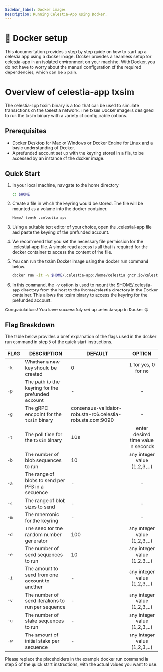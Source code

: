 ```yaml
---
Sidebar_label: Docker images
Description: Running Celestia-App using Docker.
---
```


# 🐳 Docker setup

This documentation provides a step by step guide on how to start up a celestia app using a docker image. Docker provides a seamless setup for celestia-app in an isolated environment on your machine. With Docker, you do not have to worry about the manual configuration of the required dependencies, which can be a pain.

# Overview of celestia-app txsim
The celestia-app txsim binary is a tool that can be used to simulate transactions on the Celestia network. The txsim Docker image is designed to run the txsim binary with a variety of configurable options. 

## Prerequisites
- [Docker Desktop for Mac or Windows](https://docs.docker.com/get-docker) or [Docker Engine for Linux](https://docs.docker.com/engine/install/) and a basic understanding of Docker.
- A prefunded account set up with the keyring stored in a file, to be accessed by an instance of the docker image.

## Quick Start
1. In your local machine, navigate to the home directory
   ```bash [linux or unix OS]
   cd $HOME
   ```
2. Create a file in which the keyring would be stored. The file will be mounted as a volume into the docker container.
   ```bash [linux or unix OS]
   Home/ touch .celestia-app
   ```
3. Using a suitable text editor of your choice, open the .celestial-app file and paste the keyring of the prefunded account.
   
4. We recommend that you set the necessary file permission for the .celestial-app file. A simple read access is all that is required for the docker container to access the content of the file.
   
5. You can run the txsim Docker image using the docker run command below.
   ```bash [linux or unix OS}
   docker run -it -v $HOME/.celestia-app:/home/celestia ghcr.io/celestiaorg/txsim -k 0 -r http://consensus-validator-robusta-rc6.celestia-robusta.com:26657,http://consensus-full-robusta-rc6.celestia-robusta.com:26657 -g consensus-validator-robusta-rc6.celestia-robusta.com:9090 -t 10s -b 10 -d 100 -e 10
   ```
6. In this command, the -v option is used to mount the $HOME/.celestia-app directory from the host to the /home/celestia directory in the Docker container. This allows the txsim binary to access the keyring for the prefunded account.

Congratulations! You have successfuly set up celestia-app in Docker 😎

## Flag Breakdown

The table below provides a brief explanation of the flags used in the docker run command in step 5 of the quick start instructions.

| FLAG | DESCRIPTION | DEFAULT | OPTION |
|------|-------------|-----------------|:--------:|
| `-k` | Whether a new key should be created | 0 | 1 for yes, 0 for no |
| `-p` | The path to the keyring for the prefunded account | - | - |
| `-g` | The gRPC endpoint for the `txsim` binary | consensus-validator-robusta-rc6.celestia-robusta.com:9090 | - |
| `-t` | The poll time for the `txsim` binary | 10s | enter desired time value in seconds |
| `-b` | The number of blob sequences to run | 10 | any integer value (1,2,3,...) |
| `-a` | The range of blobs to send per PFB in a sequence | - | - |
| `-s` | The range of blob sizes to send | - | - |
| `-m` | The mnemonic for the keyring | - | - |
| `-d` | The seed for the random number generator | 100 | any integer value (1,2,3,...) |
| `-e` | The number of send sequences to run | 10 | any integer value (1,2,3,...) |
| `-i` | The amount to send from one account to another | - | any integer value (1,2,3,...) |
| `-v` | The number of send iterations to run per sequence | - | any integer value (1,2,3,...) |
| `-u` | The number of stake sequences to run | - | any integer value (1,2,3,...) |
| `-w` | The amount of initial stake per sequence | - | any integer value (1,2,3,...) |


Please replace the placeholders in the example docker run command in step 5 of the quick start instructions, with the actual values you want to use.
